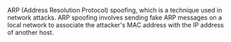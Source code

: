 ARP (Address Resolution Protocol) spoofing, which is a technique used in network attacks. ARP spoofing involves sending fake ARP messages on a local network to associate the attacker's MAC address with the IP address of another host.